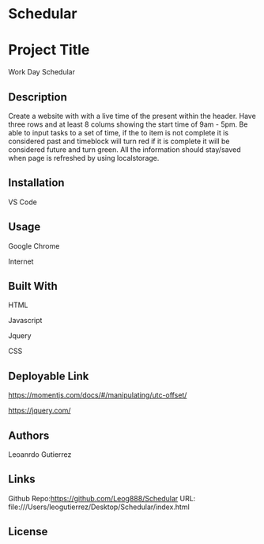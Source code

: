 # Schedular
# Project Title 
Work Day Schedular

## Description
Create a website with with a live time of the present within the header. Have three rows and at least 8 colums showing the start time of 9am - 5pm. Be able to input tasks to a set of time, if the to item is not complete it is considered past and timeblock will turn red if it is complete it will be considered future and turn green. All the information should stay/saved when page is refreshed by using localstorage. 
 

## Installation
VS Code


## Usage

Google Chrome

Internet 
 
## Built With

HTML

Javascript

Jquery

CSS


## Deployable Link

https://momentjs.com/docs/#/manipulating/utc-offset/

https://jquery.com/

## Authors

Leoanrdo Gutierrez

## Links

Github Repo:https://github.com/Leog888/Schedular 
URL: file:///Users/leogutierrez/Desktop/Schedular/index.html

## License
